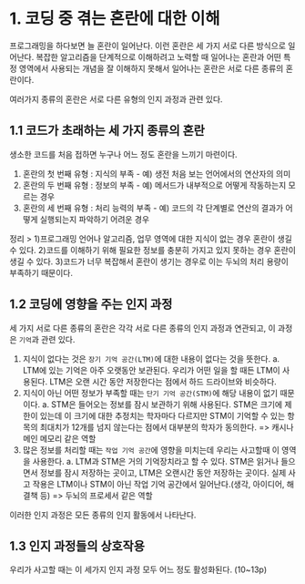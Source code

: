 # 1. 코딩 중 겪는 혼란에 대한 이해
프로그래밍을 하다보면 늘 혼란이 일어난다. 이런 혼란은 세 가지 서로 다른 방식으로 일어난다. 복잡한 알고리즘을 단계적으로 이해하려고 노력할 때 일어나는 혼란과 어떤 특정 영역에서 사용되는 개념을 잘 이해하지 못해서 일어나는 혼란은 서로 다른 종류의 혼란이다.

여러가지 종류의 혼란은 서로 다른 유형의 인지 과정과 관련 있다. 

## 1.1 코드가 초래하는 세 가지 종류의 혼란
생소한 코드를 처음 접하면 누구나 어느 정도 혼란을 느끼기 마련이다. 

1. 혼란의 첫 번째 유형 : 지식의 부족 - 예) 생전 처음 보는 언어에서의 연산자의 의미
2. 혼란의 두 번째 유형 : 정보의 부족 - 예) 메서드가 내부적으로 어떻게 작동하는지 모르는 경우
3. 혼란의 세 번째 유형 : 처리 능력의 부족 - 예) 코드의 각 단계별로 연산의 결과가 어떻게 실행되는지 파악하기 어려운 경우

정리 > 1)프로그래밍 언어나 알고리즘, 업무 영역에 대한 지식이 없는 경우 혼란이 생길 수 있다. 2)코드를 이해하기 위해 필요한 정보를 충분히 가지고 있지 못하는 경우 혼란이 생길 수 있다. 3)코드가 너무 복잡해서 혼란이 생기는 경우로 이는 두뇌의 처리 용량이 부족하기 때문이다.

## 1.2 코딩에 영향을 주는 인지 과정
세 가지 서로 다른 종류의 혼란은 각각 서로 다른 종류의 인지 과정과 연관되고, 이 과정은 `기억`과 관련 있다.

1. 지식이 없다는 것은 `장기 기억 공간(LTM)`에 대한 내용이 없다는 것을 뜻한다.
   a. LTM에 있는 기억은 아주 오랫동안 보관된다. 우리가 어떤 일을 할 때든 LTM이 사용된다. LTM은 오랜 시간 동안 저장한다는 점에서 하드 드라이브와 비슷하다.
2. 지식이 아닌 어떤 정보가 부족할 때는 `단기 기억 공간(STM)`에 해당 내용이 없기 때문이다.
   a. STM은 들어오는 정보를 잠시 보관하기 위해 사용된다. STM은 크기에 제한이 있는데 이 크기에 대한 추정치는 학자마다 다르지만 STM이 기억할 수 있는 항목의 최대치가 12개를 넘지 않는다는 점에서 대부분의 학자가 동의한다. => 캐시나 메인 메모리 같은 역할
3. 많은 정보를 처리할 때는 `작업 기억 공간`에 영향을 미치는데 우리는 사고할때 이 영역을 사용한다.
   a. LTM과 STM은 거의 기억장치라고 할 수 있다. STM은 읽거나 들으면서 정보를 잠시 저장하는 곳이고, LTM은 오랜시간 동안 저장하는 곳이다. 실제 사고 작용은 LTM이나 STM이 아닌 작업 기억 공간에서 일어난다.(생각, 아이디어, 해결책 등)  => 두뇌의 프로세서 같은 역할

이러한 인지 과정은 모든 종류의 인지 활동에서 나타난다.

## 1.3 인지 과정들의 상호작용
우리가 사고할 때는 이 세가지 인지 과정 모두 어느 정도 활성화된다. (10~13p)